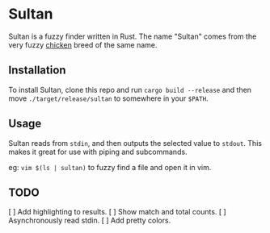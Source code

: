# Sultan

Sultan is a fuzzy finder written in Rust. The name "Sultan" comes from the very
fuzzy [chicken](sultans) breed of the same name.

[sultans]: https://en.wikipedia.org/wiki/Sultan_chicken

## Installation

To install Sultan, clone this repo and run `cargo build --release` and then move
`./target/release/sultan` to somewhere in your `$PATH`.

## Usage

Sultan reads from `stdin`, and then outputs the selected value to `stdout`. This
makes it great for use with piping and subcommands.

eg: `vim $(ls | sultan)` to fuzzy find a file and open it in vim.

## TODO

[ ] Add highlighting to results.
[ ] Show match and total counts.
[ ] Asynchronously read stdin.
[ ] Add pretty colors.
